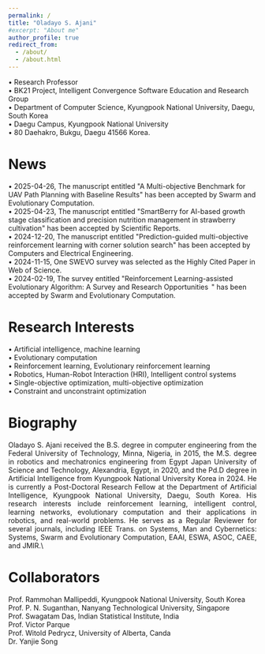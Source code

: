 ```yaml
---
permalink: /
title: "Oladayo S. Ajani"
#excerpt: "About me"
author_profile: true
redirect_from: 
  - /about/
  - /about.html
---
```



• Research Professor \
• BK21 Project, Intelligent Convergence Software Education and Research Group \
• Department of Computer Science, Kyungpook National University, Daegu, South Korea \
• Daegu Campus, Kyungpook National University \
• 80 Daehakro, Bukgu, Daegu 41566 Korea.



News
=====
• 2025-04-26, The manuscript entitled "A Multi-objective Benchmark for UAV Path Planning with Baseline Results" has been accepted by Swarm and Evolutionary Computation. \
• 2025-04-23, The manuscript entitled "SmartBerry for AI-based growth stage classification and precision nutrition management in strawberry cultivation" has been accepted by Scientific Reports. \
• 2024-12-20, The manuscript entitled "Prediction-guided multi-objective reinforcement learning with corner solution search" has been accepted by Computers and Electrical Engineering. \
• 2024-11-15, One SWEVO survey was selected as the Highly Cited Paper in Web of Science. \
• 2024-02-19, The survey entitled "Reinforcement Learning-assisted Evolutionary Algorithm: A Survey and Research Opportunities  " has been accepted by Swarm and Evolutionary Computation. 


Research Interests
======
• Artificial intelligence, machine learning \
• Evolutionary computation \
• Reinforcement learning, Evolutionary reinforcement learning \
• Robotics, Human-Robot Interaction (HRI), Intelligent control systems\
• Single-objective optimization, multi-objective optimization \
• Constraint and unconstraint optimization 


Biography
======
 <div align="justify">
Oladayo S. Ajani received the B.S. degree in computer engineering from the Federal University of Technology, Minna, Nigeria, in 2015, the M.S. degree in robotics and mechatronics engineering from Egypt Japan University of Science and Technology, Alexandria, Egypt, in 2020, and the Pd.D degree in Artificial Intelligence from Kyungpook National University Korea in 2024. He is currently a Post-Doctoral Research Fellow at the Department of Artificial Intelligence, Kyungpook National University, Daegu, South Korea. His research interests include reinforcement learning, intelligent control, learning networks, evolutionary computation and their applications in robotics, and real-world problems. He serves as a Regular Reviewer for several journals, including IEEE Trans. on Systems, Man and Cybernetics: Systems, Swarm and Evolutionary Computation, EAAI, ESWA,  ASOC, CAEE, and JMIR.\ 
</div>



Collaborators
======
Prof. Rammohan Mallipeddi, Kyungpook National University, South Korea \
Prof. P. N. Suganthan, Nanyang Technological University, Singapore \
Prof. Swagatam Das, Indian Statistical Institute, India \
Prof. Victor Parque \
Prof. Witold Pedrycz, University of Alberta, Canda \
Dr. Yanjie Song 


